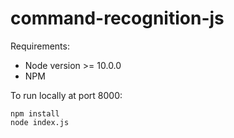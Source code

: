 # command-recognition-js

Requirements:

- Node version >= 10.0.0
- NPM

To run locally at port 8000:

```
npm install
node index.js
```